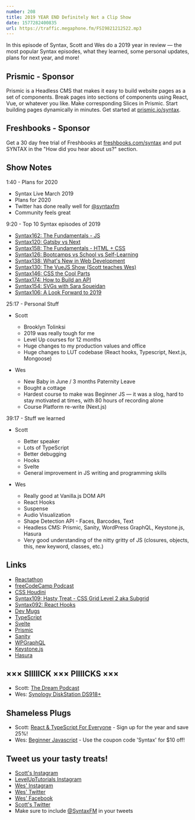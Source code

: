 ```yaml
---
number: 208
title: 2019 YEAR END Definitely Not a Clip Show
date: 1577282400835
url: https://traffic.megaphone.fm/FSI9821212522.mp3
---
```


In this episode of Syntax, Scott and Wes do a 2019 year in review — the most popular Syntax episodes, what they learned, some personal updates, plans for next year, and more!

## Prismic - Sponsor
Prismic is a Headless CMS that makes it easy to build website pages as a set of components. Break pages into sections of components using React, Vue, or whatever you like. Make corresponding Slices in Prismic. Start building pages dynamically in minutes. Get started at [prismic.io/syntax](https://prismic.io/syntax).

## Freshbooks - Sponsor
Get a 30 day free trial of Freshbooks at [freshbooks.com/syntax](https://freshbooks.com/syntax) and put SYNTAX in the "How did you hear about us?" section.

## Show Notes

1:40 - Plans for 2020

* Syntax Live March 2019
* Plans for 2020
* Twitter has done really well for [@syntaxfm](https://twitter.com/syntaxfm)
* Community feels great

9:20 - Top 10 Syntax episodes of 2019

* [Syntax162: The Fundamentals - JS](https://syntax.fm/show/162/the-fundamentals-js)
* [Syntax120: Gatsby vs Next](https://syntax.fm/show/120/gatsby-vs-next)
* [Syntax158: The Fundamentals - HTML + CSS](https://syntax.fm/show/158/the-fundamentals-html-css)
* [Syntax126: Bootcamps vs School vs Self-Learning](https://syntax.fm/show/126/bootcamps-vs-school-vs-self-learning)
* [Syntax138: What's New in Web Development](https://syntax.fm/show/138/what-s-new-in-web-development)
* [Syntax130: The VueJS Show (Scott teaches Wes)](https://syntax.fm/show/130/the-vuejs-show-scott-teaches-wes)
* [Syntax146: CSS the Cool Parts](https://syntax.fm/show/146/css-the-cool-parts)
* [Syntax174: How to Build an API](https://syntax.fm/show/174/how-to-build-an-api)
* [Syntax154: SVGs with Sara Soueidan](https://syntax.fm/show/154/svgs-with-sara-soueidan)
* [Syntax106: A Look Forward to 2019](https://syntax.fm/show/106/a-look-forward-to-2019)

25:17 - Personal Stuff

* Scott
  * Brooklyn Tolinksi
  * 2019 was really tough for me
  * Level Up courses for 12 months
  * Huge changes to my production values and office
  * Huge changes to LUT codebase (React hooks, Typescript, Next.js, Mongoose)

* Wes
  * New Baby in June / 3 months Paternity Leave
  * Bought a cottage
  * Hardest course to make was Beginner JS — it was a slog, hard to stay motivated at times, with 80 hours of recording alone
  * Course Platform re-write (Next.js)

39:17 - Stuff we learned

* Scott
  * Better speaker
  * Lots of TypeScript
  * Better debugging
  * Hooks
  * Svelte
  * General improvement in JS writing and programming skills

* Wes
  * Really good at Vanilla.js DOM API
  * React Hooks
  * Suspense
  * Audio Visualization
  * Shape Detection API - Faces, Barcodes, Text
  * Headless CMS: Prismic, Sanity, WordPress GraphQL, Keystone.js, Hasura
  * Very good understanding of the nitty gritty of JS (closures, objects, this, new keyword, classes, etc.)

## Links
* [Reactathon](https://www.reactathon.com/)
* [freeCodeCamp Podcast](https://podcast.freecodecamp.org/)
* [CSS Houdini](https://developer.mozilla.org/en-US/docs/Web/Houdini)
* [Syntax109: Hasty Treat - CSS Grid Level 2 aka Subgrid](https://syntax.fm/show/109/hasty-treat-css-grid-level-2-aka-subgrid)
* [Syntax092: React Hooks](https://syntax.fm/show/092/react-hooks)
* [Dev Mugs](https://shop.devmugs.com/)
* [TypeScript](https://www.typescriptlang.org/)
* [Svelte](https://svelte.dev/)
* [Prismic](https://prismic.io/syntax)
* [Sanity](https://www.sanity.io/syntax)
* [WPGraphQL](https://www.wpgraphql.com/)
* [Keystone.js](https://www.keystonejs.com/)
* [Hasura](https://hasura.io/)

## ××× SIIIIICK ××× PIIIICKS ×××
* Scott: [The Dream Podcast](https://www.stitcher.com/podcast/stitcher/the-dream)
* Wes: [Synology DiskStation DS918+](https://www.amazon.com/Synology-bay-DiskStation-DS918-Diskless/dp/B075N1Z9LT)

## Shameless Plugs
* Scott: [React & TypeScript For Everyone](https://www.leveluptutorials.com/pro) - Sign up for the year and save 25%!
* Wes: [Beginner Javascript](https://beginnerjavascript.com/) - Use the coupon code 'Syntax' for $10 off!

## Tweet us your tasty treats!
* [Scott's Instagram](https://www.instagram.com/stolinski/)
* [LevelUpTutorials Instagram](https://www.instagram.com/LevelUpTutorials/)
* [Wes' Instagram](https://www.instagram.com/wesbos/)
* [Wes' Twitter](https://twitter.com/wesbos)
* [Wes' Facebook](https://www.facebook.com/wesbos.developer)
* [Scott's Twitter](https://twitter.com/stolinski)
* Make sure to include [@SyntaxFM](https://twitter.com/SyntaxFM) in your tweets